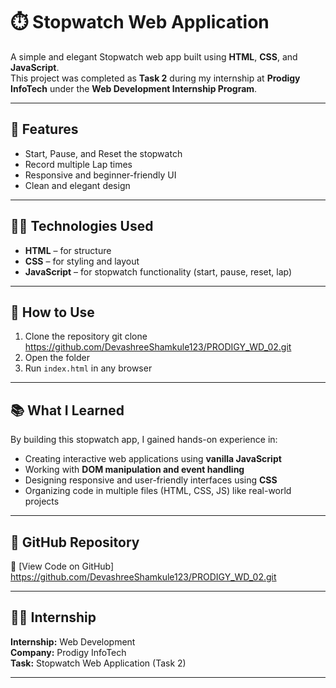 # ⏱️ Stopwatch Web Application

A simple and elegant Stopwatch web app built using **HTML**, **CSS**, and **JavaScript**.  
This project was completed as **Task 2** during my internship at **Prodigy InfoTech** under the **Web Development Internship Program**.

---

## 🌟 Features

- Start, Pause, and Reset the stopwatch
- Record multiple Lap times
- Responsive and beginner-friendly UI
- Clean and elegant design

---

## 🧑‍💻 Technologies Used

- **HTML** – for structure  
- **CSS** – for styling and layout  
- **JavaScript** – for stopwatch functionality (start, pause, reset, lap)

---

## 🚀 How to Use

1. Clone the repository
   git clone https://github.com/DevashreeShamkule123/PRODIGY_WD_02.git
2. Open the folder  
3. Run `index.html` in any browser

---

## 📚 What I Learned

By building this stopwatch app, I gained hands-on experience in:

- Creating interactive web applications using **vanilla JavaScript**
- Working with **DOM manipulation and event handling**
- Designing responsive and user-friendly interfaces using **CSS**
- Organizing code in multiple files (HTML, CSS, JS) like real-world projects

---

## 📂 GitHub Repository

🔗 [View Code on GitHub] https://github.com/DevashreeShamkule123/PRODIGY_WD_02.git

---

## 🧑‍💼 Internship

**Internship:** Web Development  
**Company:** Prodigy InfoTech  
**Task:** Stopwatch Web Application (Task 2)

---
